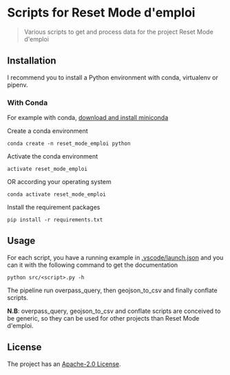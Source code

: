 # Scripts for Reset Mode d'emploi

> Various scripts to get and process data for the project Reset Mode d'emploi 

## Installation

I recommend you to install a Python environment with conda, virtualenv or pipenv.

### With Conda
For example with conda, 
[download and install miniconda](https://docs.conda.io/en/latest/miniconda.html)

Create a conda environment

```
conda create -n reset_mode_emploi python
```

Activate the conda environment

```
activate reset_mode_emploi
```

OR according your operating system

```
conda activate reset_mode_emploi
```

Install the requirement packages

```
pip install -r requirements.txt
```

## Usage

For each script, you have a running example in [.vscode/launch.json](.vscode/launch.json) and you can it with the following command to get the documentation

```
python src/<script>.py -h
```

The pipeline run overpass_query, then geojson_to_csv and finally conflate scripts.

**N.B**: overpass_query, geojson_to_csv and conflate scripts are conceived to be generic, so they can be used for other projects than Reset Mode d'emploi.

## License

The project has an [Apache-2.0 License](LICENSE).
